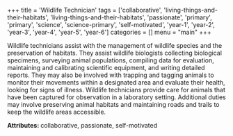 +++
title = 'Wildlife Technician'
tags = ['collaborative', 'living-things-and-their-habitats', 'living-things-and-their-habitats', 'passionate', 'primary', 'primary', 'science', 'science-primary', 'self-motivated', 'year-1', 'year-2', 'year-3', 'year-4', 'year-5', 'year-6']
categories = []
menu = "main"
+++

Wildlife technicians assist with the management of wildlife species and the preservation of habitats. They assist wildlife biologists collecting biological specimens, surveying animal populations, compiling data for evaluation, maintaining and calibrating scientific equipment, and writing detailed reports. They may also be involved with trapping and tagging animals to monitor their movements within a designated area and evaluate their health, looking for signs of illness. Wildlife technicians provide care for animals that have been captured for observation in a laboratory setting. Additional duties may involve preserving animal habitats and maintaining roads and trails to keep the wildlife areas accessible.

<strong>Attributes: </strong>collaborative, passionate, self-motivated
